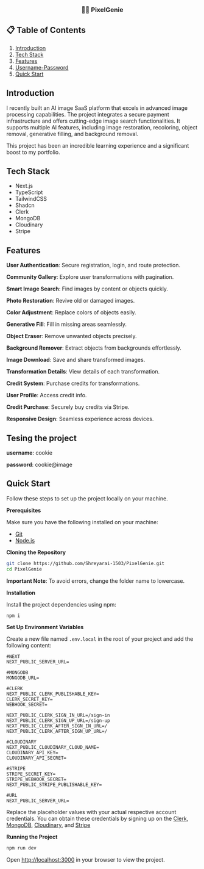 <h3 align="center">💜🌠 PixelGenie</h3>

## 📋 <a name="table">Table of Contents</a>

1. [Introduction](#introduction)
2. [Tech Stack](#tech-stack)
3. [Features](#features)
4. [Username-Password](#testing)
5. [Quick Start](#quick-start)

## <a name="introduction">Introduction</a>

I recently built an AI image SaaS platform that excels in advanced image processing capabilities. The project integrates a secure payment infrastructure and offers cutting-edge image search functionalities. It supports multiple AI features, including image restoration, recoloring, object removal, generative filling, and background removal.

This project has been an incredible learning experience and a significant boost to my portfolio.



## <a name="tech-stack">Tech Stack</a>

- Next.js
- TypeScript
- TailwindCSS
- Shadcn
- Clerk
- MongoDB
- Cloudinary
- Stripe



## <a name="features">Features</a>

**User Authentication**: Secure registration, login, and route protection.

**Community Gallery**: Explore user transformations with pagination.

**Smart Image Search**: Find images by content or objects quickly.

**Photo Restoration**: Revive old or damaged images.

**Color Adjustment**: Replace colors of objects easily.

**Generative Fill**: Fill in missing areas seamlessly.

**Object Eraser**: Remove unwanted objects precisely.

**Background Remover**: Extract objects from backgrounds effortlessly.

**Image Download**: Save and share transformed images.

**Transformation Details**: View details of each transformation.

**Credit System**: Purchase credits for transformations.

**User Profile**: Access credit info.

**Credit Purchase**: Securely buy credits via Stripe.

**Responsive Design**: Seamless experience across devices.



## <a name="testing">Tesing the project</a>

**username**: cookie

**password**: cookie@image



## <a name="quick-start">Quick Start</a>

Follow these steps to set up the project locally on your machine.

**Prerequisites**

Make sure you have the following installed on your machine:

- [Git](https://git-scm.com/)
- [Node.js](https://nodejs.org/en)

**Cloning the Repository**

```bash
git clone https://github.com/Shreyarai-1503/PixelGenie.git
cd PixelGenie
```
**Important Note**: To avoid errors, change the folder name to lowercase.

**Installation**

Install the project dependencies using npm:

```bash
npm i
```

**Set Up Environment Variables**

Create a new file named `.env.local` in the root of your project and add the following content:

```env
#NEXT
NEXT_PUBLIC_SERVER_URL=

#MONGODB
MONGODB_URL=

#CLERK
NEXT_PUBLIC_CLERK_PUBLISHABLE_KEY=
CLERK_SECRET_KEY=
WEBHOOK_SECRET=

NEXT_PUBLIC_CLERK_SIGN_IN_URL=/sign-in
NEXT_PUBLIC_CLERK_SIGN_UP_URL=/sign-up
NEXT_PUBLIC_CLERK_AFTER_SIGN_IN_URL=/
NEXT_PUBLIC_CLERK_AFTER_SIGN_UP_URL=/

#CLOUDINARY
NEXT_PUBLIC_CLOUDINARY_CLOUD_NAME=
CLOUDINARY_API_KEY=
CLOUDINARY_API_SECRET=

#STRIPE
STRIPE_SECRET_KEY=
STRIPE_WEBHOOK_SECRET=
NEXT_PUBLIC_STRIPE_PUBLISHABLE_KEY=

#URL
NEXT_PUBLIC_SERVER_URL=
```

Replace the placeholder values with your actual respective account credentials. You can obtain these credentials by signing up on the [Clerk](https://clerk.com/), [MongoDB](https://www.mongodb.com/), [Cloudinary](https://cloudinary.com/), and [Stripe](https://stripe.com)

**Running the Project**

```bash
npm run dev
```

Open [http://localhost:3000](http://localhost:3000) in your browser to view the project.
